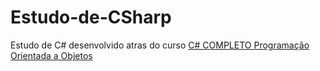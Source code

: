# Estudo-de-CSharp
Estudo de C#  desenvolvido atras do curso <a href = "https://www.udemy.com/course/programacao-orientada-a-objetos-csharp/">C# COMPLETO Programação Orientada a Objetos</a>
